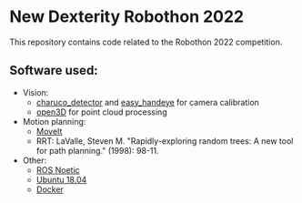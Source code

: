 # New Dexterity Robothon 2022

This repository contains code related to the Robothon 2022 competition.

## Software used:
- Vision:
  - [charuco_detector](https://github.com/carlosmccosta/charuco_detector) and [easy_handeye](https://github.com/IFL-CAMP/easy_handeye) for camera calibration
  - [open3D](www.open3d.org/) for point cloud processing
- Motion planning:
  - [MoveIt](https://moveit.ros.org/)
  - RRT: LaValle, Steven M. "Rapidly-exploring random trees: A new tool for path planning." (1998): 98-11.
- Other:
  - [ROS Noetic](http://wiki.ros.org/noetic)
  - [Ubuntu 18.04](https://releases.ubuntu.com/18.04/)
  - [Docker](https://www.docker.com/)    
